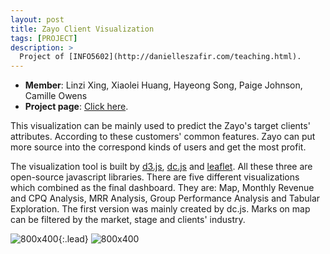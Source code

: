 ```yaml
---
layout: post
title: Zayo Client Visualization
tags: [PROJECT]
description: >
  Project of [INFO5602](http://danielleszafir.com/teaching.html).
---
```

- **Member**: Linzi Xing, Xiaolei Huang, Hayeong Song, Paige Johnson, Camille Owens
- **Project page**: [Click here](https://github.com/INFO-4602-5602/project1-zayo-project1).

This visualization can be mainly used to predict the Zayo's target clients' attributes. According to these customers' common features. Zayo can put more source into the correspond kinds of users and get the most profit.

The visualization tool is built by [d3.js](https://d3js.org/), [dc.js](https://dc-js.github.io/dc.js/) and [leaflet](http://leafletjs.com/). All these three are open-source javascript libraries. There are five different visualizations which combined as the final dashboard. They are: Map, Monthly Revenue and CPQ Analysis, MRR Analysis, Group Performance Analysis and Tabular Exploration. The first version was mainly created by dc.js. Marks on map can be filtered by the market, stage and clients' industry.

![800x400](http://deanxing.net/public/img/IMG_4924.JPG "Agriculture Hall"){:.lead}
![800x400](http://deanxing.net/public/img/IMG_4990.JPG "Lake beside library")
